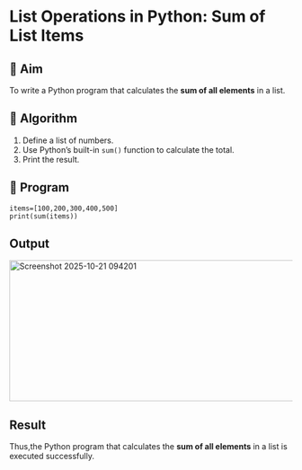 # List Operations in Python: Sum of List Items

## 🎯 Aim
To write a Python program that calculates the **sum of all elements** in a list.

## 🧠 Algorithm
1. Define a list of numbers.
2. Use Python’s built-in `sum()` function to calculate the total.
3. Print the result.

## 🧾 Program
```
items=[100,200,300,400,500]
print(sum(items))
```

## Output
<img width="1559" height="251" alt="Screenshot 2025-10-21 094201" src="https://github.com/user-attachments/assets/f77ae313-f80a-482f-9563-a8e96da2d636" />



## Result
Thus,the Python program that calculates the **sum of all elements** in a list is executed successfully.
